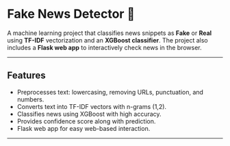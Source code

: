 # Fake News Detector 📰

A machine learning project that classifies news snippets as **Fake** or **Real** using **TF-IDF** vectorization and an **XGBoost classifier**. The project also includes a **Flask web app** to interactively check news in the browser.

---

## Features

- Preprocesses text: lowercasing, removing URLs, punctuation, and numbers.
- Converts text into TF-IDF vectors with n-grams (1,2).
- Classifies news using XGBoost with high accuracy.
- Provides confidence score along with prediction.
- Flask web app for easy web-based interaction.

---
